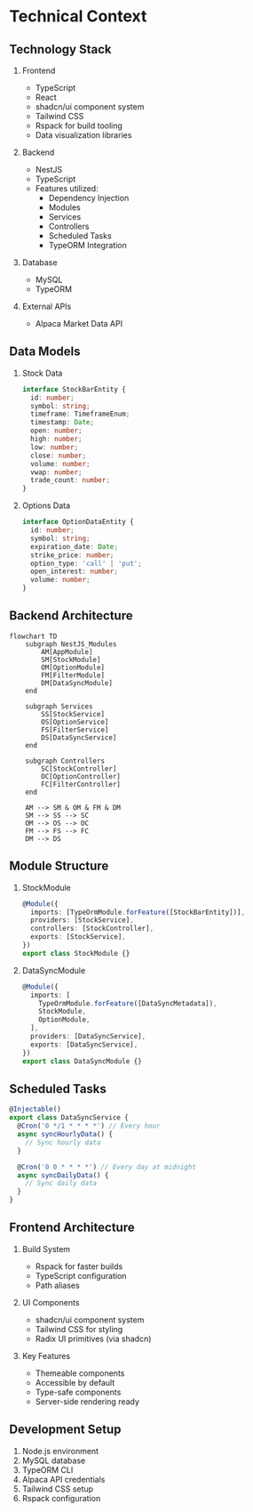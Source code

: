 # Technical Context

## Technology Stack
1. Frontend
   - TypeScript
   - React
   - shadcn/ui component system
   - Tailwind CSS
   - Rspack for build tooling
   - Data visualization libraries

2. Backend
   - NestJS
   - TypeScript
   - Features utilized:
     - Dependency Injection
     - Modules
     - Services
     - Controllers
     - Scheduled Tasks
     - TypeORM Integration

3. Database
   - MySQL
   - TypeORM

4. External APIs
   - Alpaca Market Data API

## Data Models
1. Stock Data
   ```typescript
   interface StockBarEntity {
     id: number;
     symbol: string;
     timeframe: TimeframeEnum;
     timestamp: Date;
     open: number;
     high: number;
     low: number;
     close: number;
     volume: number;
     vwap: number;
     trade_count: number;
   }
   ```

2. Options Data
   ```typescript
   interface OptionDataEntity {
     id: number;
     symbol: string;
     expiration_date: Date;
     strike_price: number;
     option_type: 'call' | 'put';
     open_interest: number;
     volume: number;
   }
   ```

## Backend Architecture
```mermaid
flowchart TD
    subgraph NestJS_Modules
        AM[AppModule]
        SM[StockModule]
        OM[OptionModule]
        FM[FilterModule]
        DM[DataSyncModule]
    end
    
    subgraph Services
        SS[StockService]
        OS[OptionService]
        FS[FilterService]
        DS[DataSyncService]
    end
    
    subgraph Controllers
        SC[StockController]
        OC[OptionController]
        FC[FilterController]
    end
    
    AM --> SM & OM & FM & DM
    SM --> SS --> SC
    OM --> OS --> OC
    FM --> FS --> FC
    DM --> DS
```

## Module Structure
1. StockModule
   ```typescript
   @Module({
     imports: [TypeOrmModule.forFeature([StockBarEntity])],
     providers: [StockService],
     controllers: [StockController],
     exports: [StockService],
   })
   export class StockModule {}
   ```

2. DataSyncModule
   ```typescript
   @Module({
     imports: [
       TypeOrmModule.forFeature([DataSyncMetadata]),
       StockModule,
       OptionModule,
     ],
     providers: [DataSyncService],
     exports: [DataSyncService],
   })
   export class DataSyncModule {}
   ```

## Scheduled Tasks
```typescript
@Injectable()
export class DataSyncService {
  @Cron('0 */1 * * * *') // Every hour
  async syncHourlyData() {
    // Sync hourly data
  }

  @Cron('0 0 * * * *') // Every day at midnight
  async syncDailyData() {
    // Sync daily data
  }
}
```

## Frontend Architecture
1. Build System
   - Rspack for faster builds
   - TypeScript configuration
   - Path aliases

2. UI Components
   - shadcn/ui component system
   - Tailwind CSS for styling
   - Radix UI primitives (via shadcn)

3. Key Features
   - Themeable components
   - Accessible by default
   - Type-safe components
   - Server-side rendering ready

## Development Setup
1. Node.js environment
2. MySQL database
3. TypeORM CLI
4. Alpaca API credentials
5. Tailwind CSS setup
6. Rspack configuration
